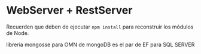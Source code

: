# WebServer + RestServer

Recuerden que deben de ejecutar ```npm install``` para reconstruir los módulos de Node.

libreria mongosse para OMN de mongoDB es el par de EF para SQL SERVER